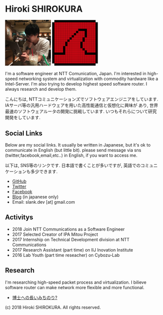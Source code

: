 
# Hiroki SHIROKURA

<img src="hirokishirokura.jpg" width="150px">
<img src="slankdev.png" width="150px">

I'm a software engineer at NTT Comunication, Japan.
I'm interested in high-speed networking system and virtualization
with commodity hardware like a Intel-Server.
I'm also trying to develop highest speed software router.
I always research and develop them.

こんにちは,
NTTコミュニケーションズでソフトウェアエンジニアをしています.
IAサーバ等の汎用ハードウェアを用いた高性能通信と仮想化に興味が
あり, 世界最速のソフトウェアルータの開発に挑戦しています.
いつもそれらについて研究開発をしています.

## Social Links

Below are my social links. It usually be written in Japanese,
but it's ok to communicate in English (but little bit).
please send message via sns (twitter,facebook,email,etc..) in English,
if you want to access me.

以下は, SNS等のリンクです. 日本語で書くことが多いですが,
英語でのコミュニケーションも多少できます.

- [GitHub](https://github.com/slankdev)
- [Twitter](https://twitter.com/slankdev)
- [Facebook](https://www.facebook.com/hiroki.shirokura)
- [Blog](http://slankdev.hatenablog.com) (in japanese only)
- Email: slank.dev [at] gmail.com

## Activitys

- 2018 Join NTT Communications as a Software Engineer
- 2017 Selected Creator of IPA Mitou Project
- 2017 Internship on Technical Development division at NTT Communications
- 2017 Research Assistant (part time) on IIJ Inovation Institute
- 2016 Lab Youth (part time reseacher) on Cybozu-Lab

## Research

I'm researching high-speed packet process and virtualization.
I bilieve software router can make network more flexible and
more functional.

- [博士への長いみちのり?](./dr/index.html)

(c) 2018 Hiroki SHIROKURA. All rights reserved.

